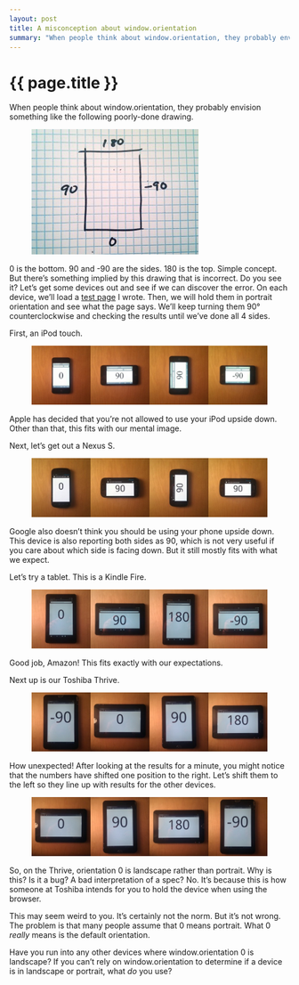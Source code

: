 ```yaml
---
layout: post
title: A misconception about window.orientation
summary: "When people think about window.orientation, they probably envision something like the following poorly-done drawing."
---
```


# {{ page.title }}

When people think about window.orientation, they probably envision something like the following poorly-done drawing.

<figure>
  <img src="/img/medium/0*1xJoWPZLu5SeZ9K7.jpg">
</figure>

0 is the bottom. 90 and -90 are the sides. 180 is the top. Simple concept. But there’s something implied by this drawing that is incorrect. Do you see it? Let’s get some devices out and see if we can discover the error. On each device, we’ll load a <a href="http://www.matthewgifford.com/tests/orientation/">test page</a> I wrote. Then, we will hold them in portrait orientation and see what the page says. We’ll keep turning them 90° counterclockwise and checking the results until we’ve done all 4 sides.

First, an iPod touch.

<figure>
  <img src="/img/medium/0*1XZmOF0WtBlKfqsI.jpg">
</figure>

Apple has decided that you’re not allowed to use your iPod upside down. Other than that, this fits with our mental image.

Next, let’s get out a Nexus S.

<figure>
  <img src="/img/medium/0*ULEOHYX3MhABJNvw.jpg">
</figure>

Google also doesn’t think you should be using your phone upside down. This device is also reporting both sides as 90, which is not very useful if you care about which side is facing down. But it still mostly fits with what we expect.

Let’s try a tablet. This is a Kindle Fire.

<figure>
  <img src="/img/medium/0*uaPtqwZlk6vCfStU.jpg">
</figure>

Good job, Amazon! This fits exactly with our expectations.

Next up is our Toshiba Thrive.

<figure>
  <img src="/img/medium/0*K4A594VALgZYS2LG.jpg">
</figure>

How unexpected! After looking at the results for a minute, you might notice that the numbers have shifted one position to the right. Let’s shift them to the left so they line up with results for the other devices.

<figure>
  <img src="/img/medium/0*YxDpOAGtexSteHC1.jpg">
</figure>

So, on the Thrive, orientation 0 is landscape rather than portrait. Why is this? Is it a bug? A bad interpretation of a spec? No. It’s because this is how someone at Toshiba intends for you to hold the device when using the browser.

This may seem weird to you. It’s certainly not the norm. But it’s not wrong. The problem is that many people assume that 0 means portrait. What 0 *really* means is the default orientation.

Have you run into any other devices where window.orientation 0 is landscape? If you can’t rely on window.orientation to determine if a device is in landscape or portrait, what *do* you use?
